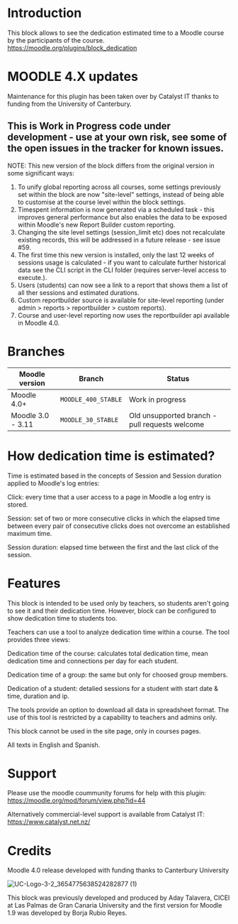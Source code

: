 # Introduction

This block allows to see the dedication estimated time to a Moodle course by the participants of the course.
https://moodle.org/plugins/block_dedication

# MOODLE 4.X updates
Maintenance for this plugin has been taken over by Catalyst IT thanks to funding from the University of Canterbury.

## This is Work in Progress code under development - use at your own risk, see some of the open issues in the tracker for known issues.

NOTE: This new version of the block differs from the original version in some significant ways:
1. To unify global reporting across all courses, some settings previously set within the block are now "site-level" settings, instead of being able to customise at the course level within the block settings.
2. Timespent information is now generated via a scheduled task - this improves general performance but also enables the data to be exposed within Moodle's new Report Builder custom reporting.
3. Changing the site level settings (session_limit etc) does not recalculate existing records, this will be addressed in a future release - see issue #59.
3. The first time this new version is installed, only the last 12 weeks of sessions usage is calculated - if you want to calculate further historical data see the CLI script in the CLI folder (requires server-level access to execute.).
4. Users (students) can now see a link to a report that shows them a list of all ther sessions and estimated durations.
5. Custom reportbuilder source is available for site-level reporting (under admin > reports > reportbuilder > custom reports).
6. Course and user-level reporting now uses the reportbuilder api available in Moodle 4.0.

# Branches

| Moodle version    | Branch             | Status |
| ----------------- | ------------------ | ------------------ |
| Moodle 4.0+       | `MOODLE_400_STABLE` | Work in progress |
| Moodle 3.0 - 3.11 | `MOODLE_30_STABLE` | Old unsupported branch - pull requests welcome |

# How dedication time is estimated?
Time is estimated based in the concepts of Session and Session duration applied
to Moodle's log entries:

  Click:
  every time that a user access to a page in Moodle a log entry is stored.

  Session:
  set of two or more consecutive clicks in which the elapsed time between every
  pair of consecutive clicks does not overcome an established maximum time.

  Session duration:
  elapsed time between the first and the last click of the session.

# Features

This block is intended to be used only by teachers, so students aren't going to
see it and their dedication time. However, block can be configured to show
dedication time to students too.

Teachers can use a tool to analyze dedication time within a course. The tool
provides three views:

  Dedication time of the course:
  calculates total dedication time, mean dedication time and connections per day
  for each student.

  Dedication time of a group:
  the same but only for choosed group members.

  Dedication of a student:
  detalied sessions for a student with start date & time, duration and ip.

The tools provide an option to download all data in spreadsheet format. The use
of this tool is restricted by a capability to teachers and admins only.

This block cannot be used in the site page, only in courses pages.

All texts in English and Spanish.

# Support
Please use the moodle coummunity forums for help with this plugin:
https://moodle.org/mod/forum/view.php?id=44

Alternatively commercial-level support is available from Catalyst IT:
https://www.catalyst.net.nz/

# Credits
Moodle 4.0 release developed with funding thanks to Canterbury University

![UC-Logo-3-2_3654775638524282877 (1)](https://user-images.githubusercontent.com/362798/202991887-815a122e-5b1b-49f0-8546-0fed94239753.jpg)


This block was previously developed and produced by Aday Talavera, CICEI at Las Palmas de Gran Canaria University and the first version for Moodle 1.9 was developed by Borja Rubio Reyes.
